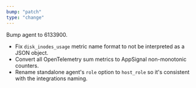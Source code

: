 ```yaml
---
bump: "patch"
type: "change"
---
```


Bump agent to 6133900.

- Fix `disk_inodes_usage` metric name format to not be interpreted as a JSON object.
- Convert all OpenTelemetry sum metrics to AppSignal non-monotonic counters.
- Rename standalone agent's `role` option to `host_role` so it's consistent with the integrations naming.
